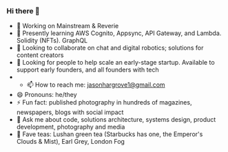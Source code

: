 ### Hi there 👋

- 🔭 Working on Mainstream & Reverie
- 🌱 Presently learning AWS Cognito, Appsync, API Gateway, and Lambda. Solidity (NFTs). GraphQL
- 👯 Looking to collaborate on chat and digital robotics; solutions for content creators
- 🤔 Looking for people to help scale an early-stage startup. Available to support early founders, and all founders with tech
- - 📫 How to reach me: jasonhargrove1@gmail.com
- 😄 Pronouns: he/they
- ⚡ Fun fact: published photography in hundreds of magazines, newspapers, blogs with social impact
- 💬 Ask me about code, solutions architecture, systems design, product development, photography and media
- 🍵 Fave teas: Lushan green tea (Starbucks has one, the Emperor's Clouds & Mist), Earl Grey, London Fog
